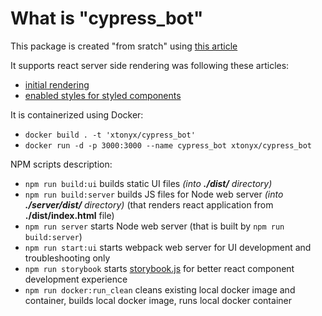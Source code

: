 # What is "cypress_bot"

This package is created "from sratch" using [this article](https://dev.to/alekseiberezkin/setting-up-react-typescript-app-without-create-react-app-oph)

It supports react server side rendering was following these articles:
 - [initial rendering](https://www.digitalocean.com/community/tutorials/react-server-side-rendering)
 - [enabled styles for styled components](https://styled-components.com/docs/advanced#server-side-rendering)

It is containerized using Docker:
- `docker build . -t 'xtonyx/cypress_bot'`
- `docker run -d -p 3000:3000 --name cypress_bot xtonyx/cypress_bot`

NPM scripts description:
- `npm run build:ui` builds static UI files *(into **./dist/** directory)*
- `npm run build:server` builds JS files for Node web server  *(into **./server/dist/** directory)* (that renders react application from **./dist/index.html** file)
- `npm run server` starts Node web server (that is built by `npm run build:server`)
- `npm run start:ui` starts webpack web server for UI development and troubleshooting only
- `npm run storybook` starts [storybook.js](https://storybook.js.org/) for better react component development experience
- `npm run docker:run_clean` cleans existing local docker image and container, builds local docker image, runs local docker container
